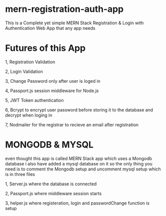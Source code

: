 # mern-registration-auth-app
This is a Complete yet simple MERN Stack Registration & Login with Authentication Web App that any app needs

# Futures of this App
1, Registration Validation

2, Login Validation

3, Change Password only after user is loged in

4, Passport.js session middleware for Node.js

5, JWT Token authentication

6, Bcrypt to encrypt user password before storing it to the database and decrypt when loging in

7, Nodmailer for the registrar to recieve an email after registration


# MONGODB & MYSQL
even thought this app is called MERN Stack app which uses a Mongodb database i also have added a mysql database on it so the only thing you need is to comment the Mongodb setup and uncomment mysql setup which is in three files

1, Server.js where the database is connected

2, Passport.js where middleware session starts

3, helper.js where registeration, login and passwordChange function is setup

